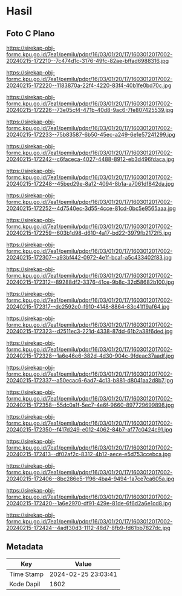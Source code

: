 # Hasil

## Foto C Plano

https://sirekap-obj-formc.kpu.go.id/7ea1/pemilu/pdpr/16/03/01/20/17/1603012017002-20240215-172210--7c474d1c-3176-49fc-82ae-bffad6988316.jpg

https://sirekap-obj-formc.kpu.go.id/7ea1/pemilu/pdpr/16/03/01/20/17/1603012017002-20240215-172220--1183870a-22f4-4220-83f4-40b1fe0bd70c.jpg

https://sirekap-obj-formc.kpu.go.id/7ea1/pemilu/pdpr/16/03/01/20/17/1603012017002-20240215-172226--73e05cf4-471b-40d8-9ac6-7fe807425539.jpg

https://sirekap-obj-formc.kpu.go.id/7ea1/pemilu/pdpr/16/03/01/20/17/1603012017002-20240215-172233--75b83587-6b50-45ec-a249-6e1e57241299.jpg

https://sirekap-obj-formc.kpu.go.id/7ea1/pemilu/pdpr/16/03/01/20/17/1603012017002-20240215-172242--c6faceca-4027-4488-8912-eb3d496fdaca.jpg

https://sirekap-obj-formc.kpu.go.id/7ea1/pemilu/pdpr/16/03/01/20/17/1603012017002-20240215-172248--45bed29e-8a12-4094-8b1a-a7061df842da.jpg

https://sirekap-obj-formc.kpu.go.id/7ea1/pemilu/pdpr/16/03/01/20/17/1603012017002-20240215-172252--4d7540ec-3d55-4cce-81cd-0bc5e9565aaa.jpg

https://sirekap-obj-formc.kpu.go.id/7ea1/pemilu/pdpr/16/03/01/20/17/1603012017002-20240215-172259--603b1d98-d610-4a17-bd22-3979fb2172f5.jpg

https://sirekap-obj-formc.kpu.go.id/7ea1/pemilu/pdpr/16/03/01/20/17/1603012017002-20240215-172307--a93bf442-0972-4e1f-bca1-a5c433402f83.jpg

https://sirekap-obj-formc.kpu.go.id/7ea1/pemilu/pdpr/16/03/01/20/17/1603012017002-20240215-172312--89288df2-3376-41ce-9b8c-32d58682b100.jpg

https://sirekap-obj-formc.kpu.go.id/7ea1/pemilu/pdpr/16/03/01/20/17/1603012017002-20240215-172317--dc2592c0-f910-4148-8864-83c41ff9af64.jpg

https://sirekap-obj-formc.kpu.go.id/7ea1/pemilu/pdpr/16/03/01/20/17/1603012017002-20240215-172323--d2511ec3-221d-4338-87dd-61b2a38f6ded.jpg

https://sirekap-obj-formc.kpu.go.id/7ea1/pemilu/pdpr/16/03/01/20/17/1603012017002-20240215-172328--1a6e46e6-382d-4d30-904c-9fdeac37aadf.jpg

https://sirekap-obj-formc.kpu.go.id/7ea1/pemilu/pdpr/16/03/01/20/17/1603012017002-20240215-172337--a50ecac6-6ad7-4c13-b881-d8041aa2d8b7.jpg

https://sirekap-obj-formc.kpu.go.id/7ea1/pemilu/pdpr/16/03/01/20/17/1603012017002-20240215-172358--55dc0a1f-5ec7-4e6f-9660-897729699898.jpg

https://sirekap-obj-formc.kpu.go.id/7ea1/pemilu/pdpr/16/03/01/20/17/1603012017002-20240215-172350--f417d249-e012-4062-84b7-af77c0424c91.jpg

https://sirekap-obj-formc.kpu.go.id/7ea1/pemilu/pdpr/16/03/01/20/17/1603012017002-20240215-172413--df02af2c-8312-4b12-aece-e5d753ccebca.jpg

https://sirekap-obj-formc.kpu.go.id/7ea1/pemilu/pdpr/16/03/01/20/17/1603012017002-20240215-172406--8bc286e5-1f96-4ba4-9494-1a7ce7ca605a.jpg

https://sirekap-obj-formc.kpu.go.id/7ea1/pemilu/pdpr/16/03/01/20/17/1603012017002-20240215-172420--1a6e2970-df91-429e-81de-6f6d2a6e1cd8.jpg

https://sirekap-obj-formc.kpu.go.id/7ea1/pemilu/pdpr/16/03/01/20/17/1603012017002-20240215-172424--4adf30d3-1112-48d7-8fb9-fd61bb7827dc.jpg


## Metadata

| Key        | Value               |
| ---------- | ------------------- |
| Time Stamp | 2024-02-25 23:03:41 |
| Kode Dapil | 1602                |



